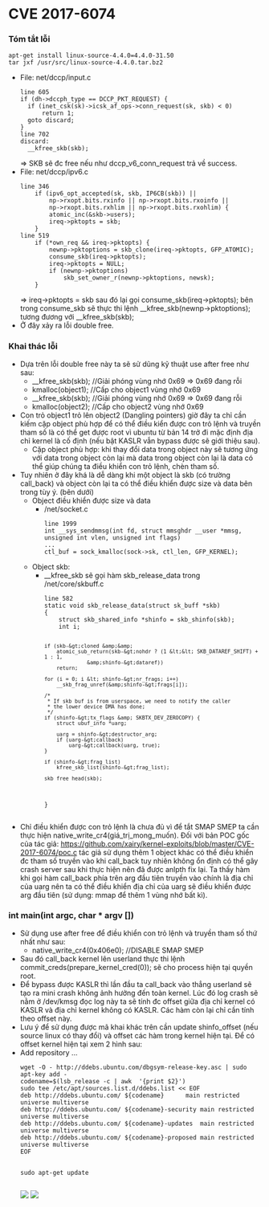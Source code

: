 <h1>CVE 2017-6074</h1>
<h3>Tóm tắt lỗi</h3>
<pre><code>apt-get install linux-source-4.4.0=4.4.0-31.50  
tar jxf /usr/src/linux-source-4.4.0.tar.bz2
</code></pre>
<ul>
<li>File: net/dccp/input.c<pre><code class="language-c">line <span class="hljs-number">605</span>
<span class="hljs-keyword">if</span> (dh-&gt;dccph_type == DCCP_PKT_REQUEST) {
  <span class="hljs-keyword">if</span> (inet_csk(sk)-&gt;icsk_af_ops-&gt;conn_request(sk, skb) &lt; <span class="hljs-number">0</span>)
      <span class="hljs-keyword">return</span> <span class="hljs-number">1</span>;
  <span class="hljs-keyword">goto</span> discard;
}
line <span class="hljs-number">702</span>
discard:
  __kfree_skb(skb);
</code></pre>
=&gt; SKB sẽ đc free nếu như dccp_v6_conn_request trả về success.</li>
<li>File: net/dccp/ipv6.c<pre><code>line 346
    if (ipv6_opt_accepted(sk, skb, IP6CB(skb)) ||
        np-&gt;rxopt.bits.rxinfo || np-&gt;rxopt.bits.rxoinfo ||
        np-&gt;rxopt.bits.rxhlim || np-&gt;rxopt.bits.rxohlim) {
        atomic_inc(&amp;skb-&gt;users);
        ireq-&gt;pktopts = skb;
    }
line 519
    if (*own_req &amp;&amp; ireq-&gt;pktopts) {
        newnp-&gt;pktoptions = skb_clone(ireq-&gt;pktopts, GFP_ATOMIC);
        consume_skb(ireq-&gt;pktopts);
        ireq-&gt;pktopts = NULL;
        if (newnp-&gt;pktoptions)
            skb_set_owner_r(newnp-&gt;pktoptions, newsk);
    }
</code></pre>
=&gt; ireq-&gt;pktopts = skb sau đó lại gọi consume_skb(ireq-&gt;pktopts); bên trong consume_skb sẽ thực thi lệnh __kfree_skb(newnp-&gt;pktoptions); tương đương với __kfree_skb(skb);</li>
<li>Ở đây xảy ra lỗi double free.</li>
</ul>
<h3>Khai thác lỗi</h3>
<ul>
<li>Dựa trên lỗi double free này ta sẽ sử dũng kỹ thuật use after free như sau:
<ul>
<li>__kfree_skb(skb); //Giải phóng vùng nhớ 0x69 =&gt; 0x69 đang rỗi</li>
<li>kmalloc(object1); //Cấp cho object1 vùng nhớ 0x69</li>
<li>__kfree_skb(skb); //Giải phóng vùng nhớ 0x69 =&gt; 0x69 đang rỗi</li>
<li>kmalloc(object2); //Cấp cho object2 vùng nhớ 0x69</li>
</ul>
</li>
<li>Con trỏ object1 trỏ lên object2 (Dangling pointers) giờ đây ta chỉ cần kiếm cặp object phù hợp để có thể điều kiển được con trỏ lệnh và truyền tham số là có thể get được root vì ubuntu từ bản 14 trở đi mặc định địa chỉ kernel là cố định (nếu bật KASLR vẫn bypass được sẽ giới thiệu sau).
<ul>
<li>Cặp object phù hợp: khi thay đổi data trong object này sẽ tương ứng với data trong object còn lại mà data trong object còn lại là data có thể giúp chúng ta điều khiển con trỏ lệnh, chèn tham số.</li>
</ul>
</li>
<li>Tuy nhiên ở đây khá là dễ dàng khi một object là skb (có trường call_back) và object còn lại ta có thể điều khiển được size và data bên trong tùy ý. (bên dưới)
<ul>
<li>Object điều khiển được size và data
<ul>
<li>/net/socket.c<pre><code>line 1999
int __sys_sendmmsg(int fd, struct mmsghdr __user *mmsg, unsigned int vlen, unsigned int flags)
...
ctl_buf = sock_kmalloc(sock-&gt;sk, ctl_len, GFP_KERNEL);
</code></pre>
</li>
</ul>
</li>
<li>Object skb:
<ul>
<li>__kfree_skb sẽ gọi hàm skb_release_data trong /net/core/skbuff.c
<pre><code>line 582
static void skb_release_data(struct sk_buff *skb)
{
    struct skb_shared_info *shinfo = skb_shinfo(skb);
    int i;

    if (skb-&gt;cloned &amp;&amp;
        atomic_sub_return(skb-&gt;nohdr ? (1 &lt;&lt; SKB_DATAREF_SHIFT) + 1 : 1,
                  &amp;shinfo-&gt;dataref))
        return;

    for (i = 0; i &lt; shinfo-&gt;nr_frags; i++)
        __skb_frag_unref(&amp;shinfo-&gt;frags[i]);

    /*
     * If skb buf is from userspace, we need to notify the caller
     * the lower device DMA has done;
     */
    if (shinfo-&gt;tx_flags &amp; SKBTX_DEV_ZEROCOPY) {
        struct ubuf_info *uarg;

        uarg = shinfo-&gt;destructor_arg;
        if (uarg-&gt;callback)
            uarg-&gt;callback(uarg, true);
    }

    if (shinfo-&gt;frag_list)
        kfree_skb_list(shinfo-&gt;frag_list);

    skb_free_head(skb);
}
</code></pre>
</li>
</ul>
</li>
</ul>
</li>
<li>Chỉ điều khiển được con trỏ lệnh là chưa đủ vì để tắt SMAP SMEP ta cần thực hiện native_write_cr4(giá_trị_mong_muốn). Đối với bản POC gốc của tác giả: <a href="https://github.com/xairy/kernel-exploits/blob/master/CVE-2017-6074/poc.c">https://github.com/xairy/kernel-exploits/blob/master/CVE-2017-6074/poc.c</a> tác giả sử dụng thêm 1 object khác có thể điều khiển đc tham số truyền vào khi call_back tuy nhiên không ổn định có thể gây crash server sau khi thực hiện nên đã được anlpth fix lại. Ta thấy hàm khi gọi hàm call_back phía trên arg đầu tiên truyền vào chính là địa chỉ của uarg nên ta có thể điều khiển địa chỉ của uarg sẽ điều khiển được arg đầu tiên (sử dụng: mmap để thêm 1 vùng nhớ bất kì).</li>
</ul>
<h3>int main(int argc, char * argv [])</h3>
<ul>
<li>Sử dụng use after free để điều khiển con trỏ lệnh và truyền tham số thứ nhất như sau:
<ul>
<li>native_write_cr4(0x406e0); //DISABLE SMAP SMEP</li>
</ul>
</li>
<li>Sau đó call_back kernel lên userland thực thi lệnh commit_creds(prepare_kernel_cred(0)); sẽ cho process hiện tại quyền root.</li>
<li>Để bypass được KASLR thì lần đầu ta call_back vào thẳng userland sẽ tạo ra mini crash không ảnh hưởng đến toàn kernel. Lúc đó log crash sẽ nằm ở /dev/kmsg đọc log này ta sẽ tính đc offset giữa địa chỉ kernel có KASLR và địa chỉ kernel không có KASLR. Các hàm còn lại chỉ cần tính theo offset này.</li>
<li>Lưu ý để sử dụng được mã khai khác trên cần update shinfo_offset (nếu source linux có thay đổi) và offset các hàm trong kernel hiện tại. Để có offset kernel hiện tại xem 2 hình sau:</li>
<li>Add repository ...</li>
<pre><code>wget -O - http://ddebs.ubuntu.com/dbgsym-release-key.asc | sudo apt-key add -
codename=$(lsb_release -c | awk  '{print $2}')
sudo tee /etc/apt/sources.list.d/ddebs.list << EOF
deb http://ddebs.ubuntu.com/ ${codename}      main restricted universe multiverse
deb http://ddebs.ubuntu.com/ ${codename}-security main restricted universe multiverse
deb http://ddebs.ubuntu.com/ ${codename}-updates  main restricted universe multiverse
deb http://ddebs.ubuntu.com/ ${codename}-proposed main restricted universe multiverse
EOF

sudo apt-get update
</code></pre>
<img src="https://gitlab.visc.com/anlpth/my-awesome-project/raw/ef8ccefa0c4942713b60f6562018af3157674c9b/CVE-2017-6074/IMG/2.png"/>
<img src="https://gitlab.visc.com/anlpth/my-awesome-project/raw/ef8ccefa0c4942713b60f6562018af3157674c9b/CVE-2017-6074/IMG/1.png"/>
</ul>
